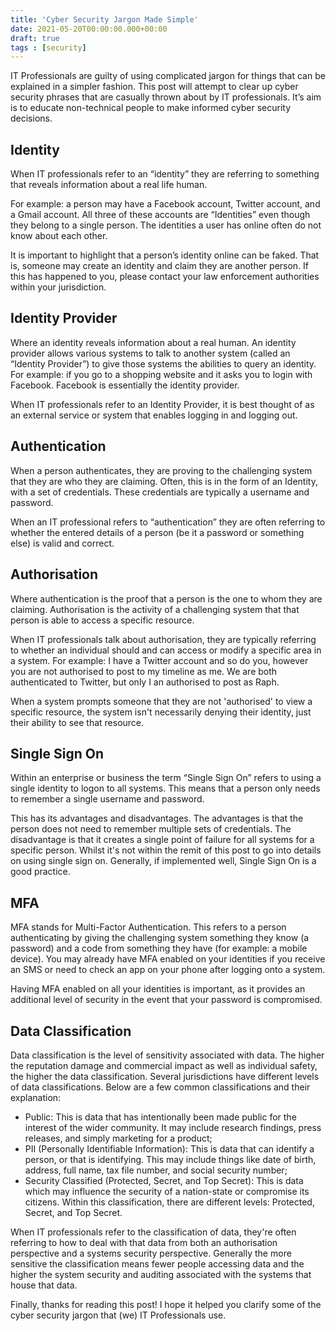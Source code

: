 ```yaml
---
title: 'Cyber Security Jargon Made Simple'
date: 2021-05-20T00:00:00.000+00:00
draft: true
tags : [security]
---
```


IT Professionals are guilty of using complicated jargon for things that can be
explained in a simpler fashion. This post will attempt to clear up cyber
security phrases that are casually thrown about by IT professionals. It’s aim is
to educate non-technical people to make informed cyber security decisions.

## Identity

When IT professionals refer to an “identity” they are referring to something
that reveals information about a real life human.

For example: a person may have a Facebook account, Twitter account, and a Gmail
account. All three of these accounts are “Identities” even though they belong to
a single person. The identities a user has online often do not know about each
other.

It is important to highlight that a person’s identity online can be faked. That
is, someone may create an identity and claim they are another person. If this
has happened to you, please contact your law enforcement authorities within your
jurisdiction.

## Identity Provider

Where an identity reveals information about a real human. An identity provider
allows various systems to talk to another system (called an “Identity Provider”)
to give those systems the abilities to query an identity. For example: if you go
to a shopping website and it asks you to login with Facebook. Facebook is
essentially the identity provider.

When IT professionals refer to an Identity Provider, it is best thought of as an
external service or system that enables logging in and logging out.

## Authentication

When a person authenticates, they are proving to the challenging system that
they are who they are claiming. Often, this is in the form of an Identity, with
a set of credentials. These credentials are typically a username and password.

When an IT professional refers to “authentication” they are often referring to
whether the entered details of a person (be it a password or something else) is
valid and correct. 

## Authorisation

Where authentication is the proof that a person is the one to whom they are
claiming. Authorisation is the activity of a challenging system that that person
is able to access a specific resource.

When IT professionals talk about authorisation, they are typically referring to
whether an individual should and can access or modify a specific area in a
system. For example: I have a Twitter account and so do you, however you are not
authorised to post to my timeline as me. We are both authenticated to Twitter,
but only I an authorised to post as Raph.

When a system prompts someone that they are not 'authorised' to view a specific
resource, the system isn't necessarily denying their identity, just their
ability to see that resource.

## Single Sign On

Within an enterprise or business the term “Single Sign On” refers to using a
single identity to logon to all systems. This means that a person only needs to
remember a single username and password. 

This has its advantages and disadvantages. The advantages is that the person
does not need to remember multiple sets of credentials. The disadvantage is that
it creates a single point of failure for all systems for a specific person.
Whilst it's not within the remit of this post to go into details on using single
sign on. Generally, if implemented well, Single Sign On is a good practice. 

## MFA

MFA stands for Multi-Factor Authentication. This refers to a person
authenticating by giving the challenging system something they know (a password)
and a code from something they have (for example: a mobile device). You may
already have MFA enabled on your identities if you receive an SMS or need to
check an app on your phone after logging onto a system.

Having MFA enabled on all your identities is important, as it provides an
additional level of security in the event that your password is compromised.

## Data Classification

Data classification is the level of sensitivity associated with data. The higher
the reputation damage and commercial impact as well as individual safety, the
higher the data classification. Several jurisdictions have different levels of
data classifications. Below are a few common classifications and their
explanation:

- Public: This is data that has intentionally been made public for the interest
  of the wider community. It may include research findings, press releases, and
  simply marketing for a product;
- PII (Personally Identifiable Information): This is data that can identify a
  person, or that is identifying. This may include things like date of birth,
  address, full name, tax file number, and social security number;
- Security Classified (Protected, Secret, and Top Secret): This is data which
  may influence the security of a nation-state or compromise its citizens.
  Within this classification, there are different levels: Protected, Secret, and
  Top Secret.

When IT professionals refer to the classification of data, they're often
referring to how to deal with that data from both an authorisation perspective
and a systems security perspective. Generally the more sensitive the
classification means fewer people accessing data and the higher the system
security and auditing associated with the systems that house that data.


Finally, thanks for reading this post! I hope it helped you clarify some of the
cyber security jargon that (we) IT Professionals use.
